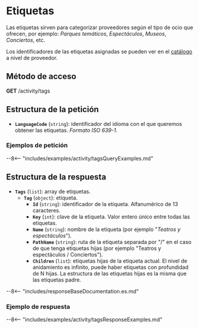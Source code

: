 # Etiquetas

Las etiquetas sirven para categorizar proveedores según el tipo de ocio que ofrecen, por ejemplo: *Parques temáticos*, *Espectáculos*, *Museos*, *Conciertos*, etc.

Los identificadores de las etiquetas asignadas se pueden ver en el [catálogo](catalog.md) a nivel de proveedor.

## Método de acceso

**GET** /activity/tags

## Estructura de la petición

- **``LanguageCode``** (`string`): identificador del idioma con el que queremos obtener las etiquetas. *Formato ISO 639-1*.

### Ejemplos de petición

--8<-- "includes/examples/activity/tagsQueryExamples.md"

## Estructura de la respuesta

- **``Tags``** (`list`): array de etiquetas.
    - **`Tag`** (`object`): etiqueta.
        - **``Id``** (``string``): identificador de la etiqueta. Alfanumérico de 13 caracteres.
        - **``Key``** (``int``): clave de la etiqueta. Valor entero único entre todas las etiquetas.
        - **``Name``** (``string``): nombre de la etiqueta (por ejemplo "*Teatros y espectáculos*").
        - **``PathName``** (``string``): ruta de la etiqueta separada por "/" en el caso de que tenga etiquetas hijas (por ejemplo "Teatros y espectáculos / Conciertos").
        - **``Children``** (``list``): etiquetas hijas de la etiqueta actual. El nivel de anidamiento es infinito, puede haber etiquetas con profundidad de N hijas. La estructura de las etiquetas hijas es la misma que las etiquetas padre.

--8<-- "includes/responseBaseDocumentation.es.md"

### Ejemplo de respuesta

--8<-- "includes/examples/activity/tagsResponseExamples.md"
